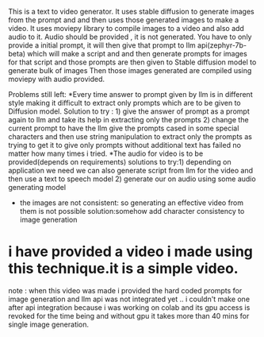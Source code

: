 This is a text to video generator.
It uses stable diffusion to generate images from the prompt and and then uses those generated images to make a video.
It uses moviepy library to compile images to a video and also add audio to it. Audio should be provided , it is not generated.
You have to only provide a initial prompt, it will then give that prompt to llm api(zephyr-7b-beta) which will make a script and and then generate prompts for images for that script and those prompts are then given to Stable diffusion model to generate bulk of images
Then those images generated are compiled using moviepy with audio provided.


Problems still left:
*Every time answer to prompt given by llm is in different style making it difficult to extract only prompts which are to be given to Diffusion model.
Solution to try : 1) give the answer of prompt as a prompt again to llm and take its help in extracting only the prompts 
                  2) change the current prompt to have the llm give the prompts cased in some special characters and then use string manipulation to extract only the prompts as trying to get it to give only prompts without additional text has failed no matter how many times i tried.
*The audio for video is to be provided(depends on requirements)
solutions to try:1) depending on application we need we can also generate script from llm for the video and then use a text to speech model
                  2) generate our on audio using some audio generating model
* the images are not consistent: so generating an effective video from them is not possible
  solution:somehow add character consistency to image generation

# i have provided a video i made using this technique.it is a simple video.
note : when this video was made i provided the hard coded prompts for image generation and llm api was not integrated yet .. i couldn't make one after api integration because i was working on colab and its gpu access is revoked for the time being and without gpu it takes more than 40 mins for single image generation.
